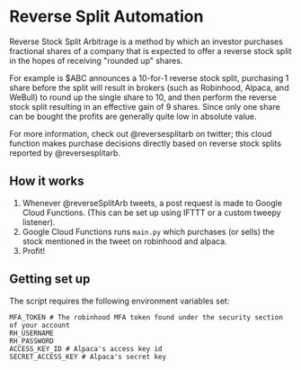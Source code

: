 # Reverse Split Automation

Reverse Stock Split Arbitrage is a method by which an investor purchases fractional shares of a company that is expected to offer a reverse stock split in the hopes of receiving "rounded up" shares.

For example is $ABC announces a 10-for-1 reverse stock split, purchasing 1 share before the split will result in brokers (such as Robinhood, Alpaca, and WeBull) to round up the single share to 10, and then perform the reverse stock split resulting in an effective gain of 9 shares. Since only one share can be bought the profits are generally quite low in absolute value.

For more information, check out @reversesplitarb on twitter; this cloud function makes purchase decisions directly based on reverse stock splits reported by @reversesplitarb.

## How it works

1. Whenever @reverseSplitArb tweets, a post request is made to Google Cloud Functions. (This can be set up using IFTTT or a custom tweepy listener).
2. Google Cloud Functions runs `main.py` which purchases (or sells) the stock mentioned in the tweet on robinhood and alpaca.
3. Profit!

## Getting set up

The script requires the following environment variables set:

```
MFA_TOKEN # The robinhood MFA token found under the security section of your account
RH_USERNAME
RH_PASSWORD
ACCESS_KEY_ID # Alpaca's access key id
SECRET_ACCESS_KEY # Alpaca's secret key
```

